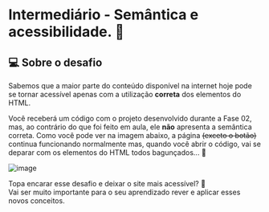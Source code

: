 # Intermediário - Semântica e acessibilidade. 💜

## 💻 Sobre o desafio
Sabemos que a maior parte do conteúdo disponível na internet hoje pode se tornar acessível apenas com a utilização **correta** dos elementos do HTML.

Você receberá um código com o projeto desenvolvido durante a Fase 02, mas, ao contrário do que foi feito em aula, ele **não** apresenta a semântica correta.
Como você pode ver na imagem abaixo, a página ~~(exceto o botão)~~ continua funcionando normalmente mas, quando você abrir o código, vai se deparar com os elementos do HTML todos bagunçados... **👀**

![image](https://github.com/EvertonPSilva09/desafio-intermediario-acessibilidade/assets/93167615/730d29e0-91bb-42f3-9ea9-c2de92ad7b62)


Topa encarar esse desafio e deixar o site mais acessível? 💜<br>
Vai ser muito importante para o seu aprendizado rever e aplicar esses novos conceitos.
